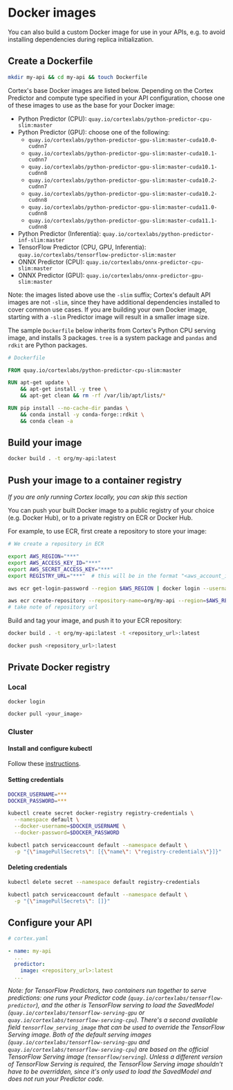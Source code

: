 # Docker images

You can also build a custom Docker image for use in your APIs, e.g. to avoid installing dependencies during replica initialization.

## Create a Dockerfile

```bash
mkdir my-api && cd my-api && touch Dockerfile
```

Cortex's base Docker images are listed below. Depending on the Cortex Predictor and compute type specified in your API configuration, choose one of these images to use as the base for your Docker image:

<!-- CORTEX_VERSION_BRANCH_STABLE x12 -->
* Python Predictor (CPU): `quay.io/cortexlabs/python-predictor-cpu-slim:master`
* Python Predictor (GPU): choose one of the following:
  * `quay.io/cortexlabs/python-predictor-gpu-slim:master-cuda10.0-cudnn7`
  * `quay.io/cortexlabs/python-predictor-gpu-slim:master-cuda10.1-cudnn7`
  * `quay.io/cortexlabs/python-predictor-gpu-slim:master-cuda10.1-cudnn8`
  * `quay.io/cortexlabs/python-predictor-gpu-slim:master-cuda10.2-cudnn7`
  * `quay.io/cortexlabs/python-predictor-gpu-slim:master-cuda10.2-cudnn8`
  * `quay.io/cortexlabs/python-predictor-gpu-slim:master-cuda11.0-cudnn8`
  * `quay.io/cortexlabs/python-predictor-gpu-slim:master-cuda11.1-cudnn8`
* Python Predictor (Inferentia): `quay.io/cortexlabs/python-predictor-inf-slim:master`
* TensorFlow Predictor (CPU, GPU, Inferentia): `quay.io/cortexlabs/tensorflow-predictor-slim:master`
* ONNX Predictor (CPU): `quay.io/cortexlabs/onnx-predictor-cpu-slim:master`
* ONNX Predictor (GPU): `quay.io/cortexlabs/onnx-predictor-gpu-slim:master`

Note: the images listed above use the `-slim` suffix; Cortex's default API images are not `-slim`, since they have additional dependencies installed to cover common use cases. If you are building your own Docker image, starting with a `-slim` Predictor image will result in a smaller image size.

The sample `Dockerfile` below inherits from Cortex's Python CPU serving image, and installs 3 packages. `tree` is a system package and `pandas` and `rdkit` are Python packages.

<!-- CORTEX_VERSION_BRANCH_STABLE -->
```dockerfile
# Dockerfile

FROM quay.io/cortexlabs/python-predictor-cpu-slim:master

RUN apt-get update \
    && apt-get install -y tree \
    && apt-get clean && rm -rf /var/lib/apt/lists/*

RUN pip install --no-cache-dir pandas \
    && conda install -y conda-forge::rdkit \
    && conda clean -a
```

## Build your image

```bash
docker build . -t org/my-api:latest
```

## Push your image to a container registry

_If you are only running Cortex locally, you can skip this section_

You can push your built Docker image to a public registry of your choice (e.g. Docker Hub), or to a private registry on ECR or Docker Hub.

For example, to use ECR, first create a repository to store your image:

```bash
# We create a repository in ECR

export AWS_REGION="***"
export AWS_ACCESS_KEY_ID="***"
export AWS_SECRET_ACCESS_KEY="***"
export REGISTRY_URL="***"  # this will be in the format "<aws_account_id>.dkr.ecr.<aws_region>.amazonaws.com"

aws ecr get-login-password --region $AWS_REGION | docker login --username AWS --password-stdin $REGISTRY_URL

aws ecr create-repository --repository-name=org/my-api --region=$AWS_REGION
# take note of repository url
```

Build and tag your image, and push it to your ECR repository:

```bash
docker build . -t org/my-api:latest -t <repository_url>:latest

docker push <repository_url>:latest
```

## Private Docker registry

### Local

```bash
docker login

docker pull <your_image>
```

### Cluster

#### Install and configure kubectl

Follow these [instructions](../../clusters/aws/kubectl.md).

#### Setting credentials

```bash
DOCKER_USERNAME=***
DOCKER_PASSWORD=***

kubectl create secret docker-registry registry-credentials \
  --namespace default \
  --docker-username=$DOCKER_USERNAME \
  --docker-password=$DOCKER_PASSWORD

kubectl patch serviceaccount default --namespace default \
  -p "{\"imagePullSecrets\": [{\"name\": \"registry-credentials\"}]}"
```

#### Deleting credentials

```bash
kubectl delete secret --namespace default registry-credentials

kubectl patch serviceaccount default --namespace default \
  -p "{\"imagePullSecrets\": []}"
```

## Configure your API

```yaml
# cortex.yaml

- name: my-api
  ...
  predictor:
    image: <repository_url>:latest
  ...
```

*Note: for TensorFlow Predictors, two containers run together to serve predictions: one runs your Predictor code (`quay.io/cortexlabs/tensorflow-predictor`), and the other is TensorFlow serving to load the SavedModel (`quay.io/cortexlabs/tensorflow-serving-gpu` or `quay.io/cortexlabs/tensorflow-serving-cpu`). There's a second available field `tensorflow_serving_image` that can be used to override the TensorFlow Serving image. Both of the default serving images (`quay.io/cortexlabs/tensorflow-serving-gpu` and `quay.io/cortexlabs/tensorflow-serving-cpu`) are based on the official TensorFlow Serving image (`tensorflow/serving`). Unless a different version of TensorFlow Serving is required, the TensorFlow Serving image shouldn't have to be overridden, since it's only used to load the SavedModel and does not run your Predictor code.*
